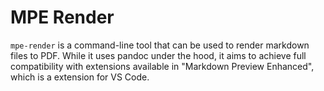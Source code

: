 # MPE Render

`mpe-render` is a command-line tool that can be used to render markdown files to PDF.
While it uses pandoc under the hood, it aims to achieve full compatibility with extensions available in "Markdown Preview Enhanced", which is a extension for VS Code.
